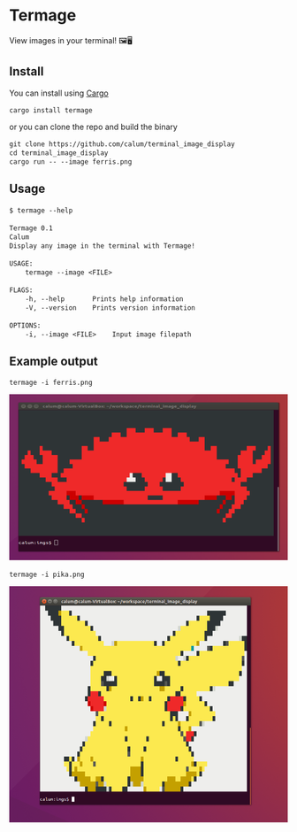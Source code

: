 # Termage
View images in your terminal! 🖼️🖥️

## Install

You can install using [Cargo](https://crates.io/)
```
cargo install termage
```

or you can clone the repo and build the binary
```
git clone https://github.com/calum/terminal_image_display
cd terminal_image_display
cargo run -- --image ferris.png
```

## Usage
```
$ termage --help

Termage 0.1
Calum
Display any image in the terminal with Termage!

USAGE:
    termage --image <FILE>

FLAGS:
    -h, --help       Prints help information
    -V, --version    Prints version information

OPTIONS:
    -i, --image <FILE>    Input image filepath
```

## Example output
```
termage -i ferris.png
```
![](docs/screenshots/ferris_termage.png)

```
termage -i pika.png
```
![](docs/screenshots/pika_termage.png)
